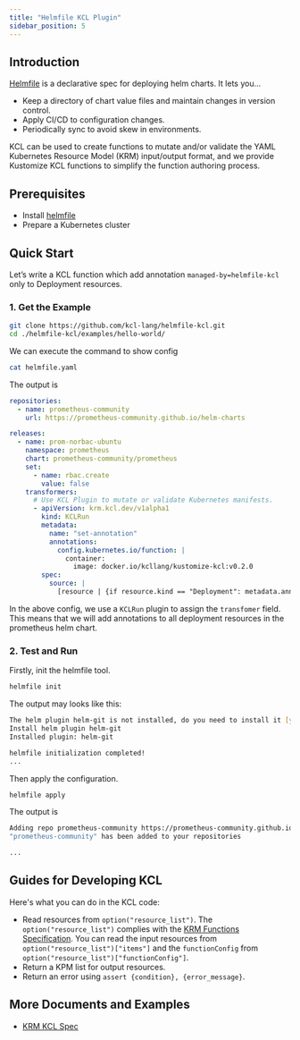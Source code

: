 ```yaml
---
title: "Helmfile KCL Plugin"
sidebar_position: 5
---
```


## Introduction

[Helmfile](https://github.com/helmfile/helmfile) is a declarative spec for deploying helm charts. It lets you...

- Keep a directory of chart value files and maintain changes in version control.
- Apply CI/CD to configuration changes.
- Periodically sync to avoid skew in environments.

KCL can be used to create functions to mutate and/or validate the YAML Kubernetes Resource Model (KRM) input/output format, and we provide Kustomize KCL functions to simplify the function authoring process.

## Prerequisites

- Install [helmfile](https://github.com/helmfile/helmfile)
- Prepare a Kubernetes cluster

## Quick Start

Let’s write a KCL function which add annotation `managed-by=helmfile-kcl` only to Deployment resources.

### 1. Get the Example

```bash
git clone https://github.com/kcl-lang/helmfile-kcl.git
cd ./helmfile-kcl/examples/hello-world/
```

We can execute the command to show config

```bash
cat helmfile.yaml
```

The output is

```yaml
repositories:
  - name: prometheus-community
    url: https://prometheus-community.github.io/helm-charts

releases:
  - name: prom-norbac-ubuntu
    namespace: prometheus
    chart: prometheus-community/prometheus
    set:
      - name: rbac.create
        value: false
    transformers:
      # Use KCL Plugin to mutate or validate Kubernetes manifests.
      - apiVersion: krm.kcl.dev/v1alpha1
        kind: KCLRun
        metadata:
          name: "set-annotation"
          annotations:
            config.kubernetes.io/function: |
              container:
                image: docker.io/kcllang/kustomize-kcl:v0.2.0
        spec:
          source: |
            [resource | {if resource.kind == "Deployment": metadata.annotations: {"managed-by" = "helmfile-kcl"}} for resource in option("resource_list").items]
```

In the above config, we use a `KCLRun` plugin to assign the `transfomer` field. This means that we will add annotations to all deployment resources in the prometheus helm chart.

### 2. Test and Run

Firstly, init the helmfile tool.

```bash
helmfile init
```

The output may looks like this:

```bash
The helm plugin helm-git is not installed, do you need to install it [y/n]: y
Install helm plugin helm-git
Installed plugin: helm-git

helmfile initialization completed!
...
```

Then apply the configuration.

```bash
helmfile apply
```

The output is

```bash
Adding repo prometheus-community https://prometheus-community.github.io/helm-charts
"prometheus-community" has been added to your repositories

...
```

## Guides for Developing KCL

Here's what you can do in the KCL code:

- Read resources from `option("resource_list")`. The `option("resource_list")` complies with the [KRM Functions Specification](https://kpt.dev/book/05-developing-functions/01-functions-specification). You can read the input resources from `option("resource_list")["items"]` and the `functionConfig` from `option("resource_list")["functionConfig"]`.
- Return a KPM list for output resources.
- Return an error using `assert {condition}, {error_message}`.

## More Documents and Examples

- [KRM KCL Spec](https://github.com/kcl-lang/krm-kcl)
